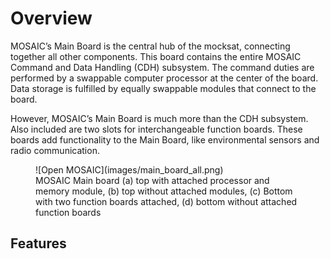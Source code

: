 # Overview

MOSAIC’s Main Board is the central hub of the mocksat, connecting together all other components. This board contains the entire MOSAIC Command and Data Handling (CDH) subsystem. The command duties are performed by a swappable computer processor at the center of the board. Data storage is fulfilled by equally swappable modules that connect to the board. 

However, MOSAIC’s Main Board is much more than the CDH subsystem. Also included are two slots for interchangeable function boards. These boards add functionality to the Main Board, like environmental sensors and radio communication.

<figure markdown="span">
 ![Open MOSAIC](images/main_board_all.png)
  <figcaption>MOSAIC Main board (a) top with attached processor and memory module, (b) top without attached modules, (c) Bottom with two function boards attached, (d) bottom without attached function boards</figcaption>
</figure>

## Features